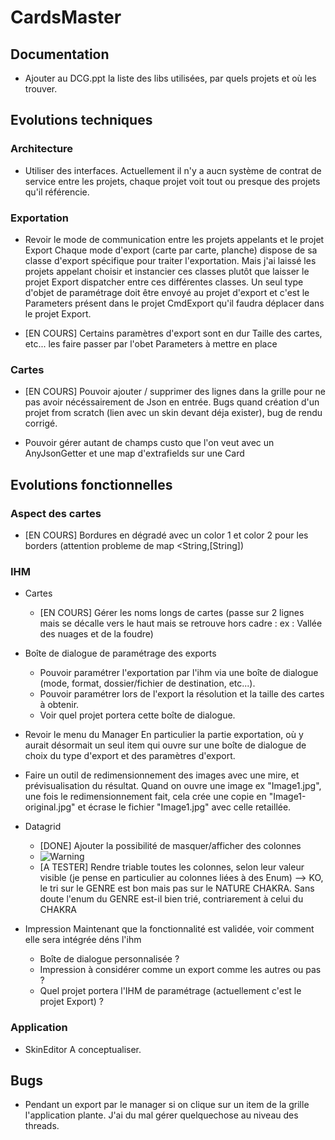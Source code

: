 # CardsMaster

## Documentation

* Ajouter au DCG.ppt la liste des libs utilisées, par quels projets et où les trouver.


## Evolutions techniques

### Architecture

* Utiliser des interfaces.
Actuellement il n'y a aucn système de contrat de service entre les projets, chaque projet voit tout ou presque des projets qu'il référencie.

### Exportation

* Revoir le mode de communication entre les projets appelants et le projet Export
Chaque mode d'export (carte par carte, planche) dispose de sa classe d'export spécifique pour traiter l'exportation.
Mais j'ai laissé les projets appelant choisir et instancier ces classes plutôt que laisser le projet Export dispatcher entre ces différentes classes.
Un seul type d'objet de paramétrage doit être envoyé au projet d'export et c'est le Parameters présent dans le projet CmdExport qu'il faudra déplacer dans le projet Export.

* [EN COURS] Certains paramètres d'export sont en dur
  Taille des cartes, etc... les faire passer par l'obet Parameters à mettre en place

### Cartes

* [EN COURS] Pouvoir ajouter / supprimer des lignes dans la grille pour ne pas avoir nécéssairement de Json en entrée.
Bugs quand création d'un projet from scratch (lien avec un skin devant déja exister), bug de rendu corrigé.

* Pouvoir gérer autant de champs custo que l'on veut avec un AnyJsonGetter et une map d'extrafields sur une Card

  
## Evolutions fonctionnelles

### Aspect des cartes

* [EN COURS] Bordures en dégradé avec un color 1 et color 2 pour les borders (attention probleme de map <String,[String])

### IHM

* Cartes
  * [EN COURS] Gérer les noms longs de cartes (passe sur 2 lignes mais se décalle vers le haut mais se retrouve hors cadre : ex : Vallée des nuages et de la foudre)

* Boîte de dialogue de paramétrage des exports
  * Pouvoir paramétrer l'exportation par l'ihm via une boîte de dialogue (mode, format, dossier/fichier de destination, etc...). 
  * Pouvoir paramétrer lors de l'export la résolution et la taille des cartes à obtenir.
  * Voir quel projet portera cette boîte de dialogue.

* Revoir le menu du Manager
En particulier la partie exportation, où y aurait désormait un seul item qui ouvre sur une boîte de dialogue de choix du type d'export et des paramètres d'export.

* Faire un outil de redimensionnement des images avec une mire, et prévisualisation du résultat. Quand on ouvre une image ex "Image1.jpg", une fois le redimensionnement fait,
cela crée une copie en "Image1-original.jpg" et écrase le fichier "Image1.jpg" avec celle retaillée.

* Datagrid
  * [DONE] Ajouter la possibilité de masquer/afficher des colonnes
  * ![Warning](https://cdn1.iconfinder.com/data/icons/hawcons/32/700144-icon-61-warning-128.png)
  * [A TESTER] Rendre triable toutes les colonnes, selon leur valeur visible (je pense en particulier au colonnes liées à des Enum)
      --> KO, le tri sur le GENRE est bon mais pas sur le NATURE CHAKRA. Sans doute l'enum du GENRE est-il bien trié, contriarement à celui du CHAKRA

* Impression
Maintenant que la fonctionnalité est validée, voir comment elle sera intégrée déns l'ihm
  * Boîte de dialogue personnalisée ?
  * Impression à considérer comme un export comme les autres ou pas ?
  * Quel projet portera l'IHM de paramétrage (actuellement c'est le projet Export) ?
  
### Application  

* SkinEditor
A conceptualiser.


## Bugs

* Pendant un export par le manager si on clique sur un item de la grille l'application plante. J'ai du mal gérer quelquechose au niveau des threads.

